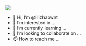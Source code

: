 ![](hiking.png)


- 👋 Hi, I’m @lilizhaownt
- 👀 I’m interested in ...
- 🌱 I’m currently learning ...
- 💞️ I’m looking to collaborate on ...
- 📫 How to reach me ...

<!---
lilizhaownt/lilizhaownt is a ✨ special ✨ repository because its `README.md` (this file) appears on your GitHub profile.
You can click the Preview link to take a look at your changes.
--->
